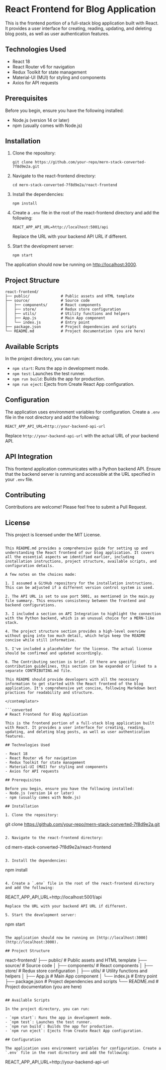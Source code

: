 # React Frontend for Blog Application

This is the frontend portion of a full-stack blog application built with React. It provides a user interface for creating, reading, updating, and deleting blog posts, as well as user authentication features.

## Technologies Used

- React 18
- React Router v6 for navigation
- Redux Toolkit for state management
- Material-UI (MUI) for styling and components
- Axios for API requests

## Prerequisites

Before you begin, ensure you have the following installed:
- Node.js (version 14 or later)
- npm (usually comes with Node.js)

## Installation

1. Clone the repository:
   ```
   git clone https://github.com/your-repo/mern-stack-converted-7f8d9e2a.git
   ```

2. Navigate to the react-frontend directory:
   ```
   cd mern-stack-converted-7f8d9e2a/react-frontend
   ```

3. Install the dependencies:
   ```
   npm install
   ```

4. Create a `.env` file in the root of the react-frontend directory and add the following:
   ```
   REACT_APP_API_URL=http://localhost:5001/api
   ```
   Replace the URL with your backend API URL if different.

5. Start the development server:
   ```
   npm start
   ```

The application should now be running on [http://localhost:3000](http://localhost:3000).

## Project Structure

```
react-frontend/
├── public/              # Public assets and HTML template
├── source/              # Source code
│   ├── components/      # React components
│   ├── store/           # Redux store configuration
│   ├── utils/           # Utility functions and helpers
│   ├── App.js           # Main App component
│   └── index.js         # Entry point
├── package.json         # Project dependencies and scripts
└── README.md            # Project documentation (you are here)
```

## Available Scripts

In the project directory, you can run:

- `npm start`: Runs the app in development mode.
- `npm test`: Launches the test runner.
- `npm run build`: Builds the app for production.
- `npm run eject`: Ejects from Create React App configuration.

## Configuration

The application uses environment variables for configuration. Create a `.env` file in the root directory and add the following:

```
REACT_APP_API_URL=http://your-backend-api-url
```

Replace `http://your-backend-api-url` with the actual URL of your backend API.

## API Integration

This frontend application communicates with a Python backend API. Ensure that the backend server is running and accessible at the URL specified in your `.env` file.

## Contributing

Contributions are welcome! Please feel free to submit a Pull Request.

## License

This project is licensed under the MIT License.

```

This README.md provides a comprehensive guide for setting up and understanding the React frontend of our blog application. It covers all the essential aspects we identified earlier, including installation instructions, project structure, available scripts, and configuration details.

A few notes on the choices made:

1. I assumed a GitHub repository for the installation instructions. This can be adjusted if a different version control system is used.

2. The API URL is set to use port 5001, as mentioned in the main.py file summary. This ensures consistency between the frontend and backend configurations.

3. I included a section on API Integration to highlight the connection with the Python backend, which is an unusual choice for a MERN-like stack.

4. The project structure section provides a high-level overview without going into too much detail, which helps keep the README concise while still informative.

5. I've included a placeholder for the license. The actual license should be confirmed and updated accordingly.

6. The Contributing section is brief. If there are specific contribution guidelines, this section can be expanded or linked to a separate CONTRIBUTING.md file.

This README should provide developers with all the necessary information to get started with the React frontend of the blog application. It's comprehensive yet concise, following Markdown best practices for readability and structure.

</contemplator>

```converted
# React Frontend for Blog Application

This is the frontend portion of a full-stack blog application built with React. It provides a user interface for creating, reading, updating, and deleting blog posts, as well as user authentication features.

## Technologies Used

- React 18
- React Router v6 for navigation
- Redux Toolkit for state management
- Material-UI (MUI) for styling and components
- Axios for API requests

## Prerequisites

Before you begin, ensure you have the following installed:
- Node.js (version 14 or later)
- npm (usually comes with Node.js)

## Installation

1. Clone the repository:
   ```
   git clone https://github.com/your-repo/mern-stack-converted-7f8d9e2a.git
   ```

2. Navigate to the react-frontend directory:
   ```
   cd mern-stack-converted-7f8d9e2a/react-frontend
   ```

3. Install the dependencies:
   ```
   npm install
   ```

4. Create a `.env` file in the root of the react-frontend directory and add the following:
   ```
   REACT_APP_API_URL=http://localhost:5001/api
   ```
   Replace the URL with your backend API URL if different.

5. Start the development server:
   ```
   npm start
   ```

The application should now be running on [http://localhost:3000](http://localhost:3000).

## Project Structure

```
react-frontend/
├── public/              # Public assets and HTML template
├── source/              # Source code
│   ├── components/      # React components
│   ├── store/           # Redux store configuration
│   ├── utils/           # Utility functions and helpers
│   ├── App.js           # Main App component
│   └── index.js         # Entry point
├── package.json         # Project dependencies and scripts
└── README.md            # Project documentation (you are here)
```

## Available Scripts

In the project directory, you can run:

- `npm start`: Runs the app in development mode.
- `npm test`: Launches the test runner.
- `npm run build`: Builds the app for production.
- `npm run eject`: Ejects from Create React App configuration.

## Configuration

The application uses environment variables for configuration. Create a `.env` file in the root directory and add the following:

```
REACT_APP_API_URL=http://your-backend-api-url